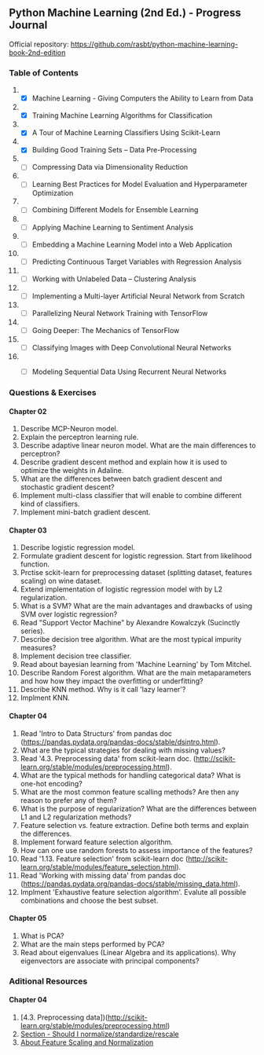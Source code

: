 ## Python Machine Learning (2nd Ed.) - Progress Journal

Official repository: https://github.com/rasbt/python-machine-learning-book-2nd-edition

### Table of Contents

1. - [x] Machine Learning - Giving Computers the Ability to Learn from Data
2. - [x] Training Machine Learning Algorithms for Classification
3. - [x] A Tour of Machine Learning Classifiers Using Scikit-Learn
4. - [x] Building Good Training Sets – Data Pre-Processing
5. - [ ] Compressing Data via Dimensionality Reduction
6. - [ ] Learning Best Practices for Model Evaluation and Hyperparameter Optimization
7. - [ ] Combining Different Models for Ensemble Learning
8. - [ ] Applying Machine Learning to Sentiment Analysis
9. - [ ] Embedding a Machine Learning Model into a Web Application
10. - [ ] Predicting Continuous Target Variables with Regression Analysis
11. - [ ] Working with Unlabeled Data – Clustering Analysis
12. - [ ] Implementing a Multi-layer Artificial Neural Network from Scratch
13. - [ ] Parallelizing Neural Network Training with TensorFlow
14. - [ ] Going Deeper: The Mechanics of TensorFlow
15. - [ ] Classifying Images with Deep Convolutional Neural Networks
16. - [ ] Modeling Sequential Data Using Recurrent Neural Networks


### Questions & Exercises

#### Chapter 02

1. Describe MCP-Neuron model.
2. Explain the perceptron learning rule.
3. Describe adaptive linear neuron model. What are the main differences to perceptron?
4. Describe gradient descent method and explain how it is used to optimize the weights in Adaline.
5. What are the differences between batch gradient descent and stochastic gradient descent?
6. Implement multi-class classifier that will enable to combine different kind of classifiers.
7. Implement mini-batch gradient descent.

#### Chapter 03

1. Describe logistic regression model.
2. Formulate gradient descent for logistic regression. Start from likelihood function.
3. Prctise sckit-learn for preprocessing dataset (splitting dataset, features scaling) on wine dataset.
4. Extend implementation of logistic regression model with by L2 regularization.
5. What is a SVM? What are the main advantages and drawbacks  of using SVM over logistic regression?
6. Read "Support Vector Machine" by Alexandre Kowalczyk (Sucinctly series).
7. Describe decision tree algorithm. What are the most typical impurity measures?
8. Implement decision tree classifier.
9. Read about bayesian learning from 'Machine Learning' by Tom Mitchel.
10. Describe Random Forest algorithm. What are the main metaparameters and how how they impact the overfitting or underfitting?
11. Describe KNN method. Why is it call 'lazy learner'?
12. Implment KNN.

#### Chapter 04

1. Read 'Intro to Data Structurs' from pandas doc (https://pandas.pydata.org/pandas-docs/stable/dsintro.html).
2. What are the typical strategies for dealing with missing values?
3. Read '4.3. Preprocessing data' from scikit-learn doc. (http://scikit-learn.org/stable/modules/preprocessing.html).
4. What are the typical methods for handling categorical data? What is one-hot encoding?
5. What are the most common feature scalling methods? Are then any reason to prefer any of them?
6. What is the purpose of regularization? What are the differences between L1 and L2 regularization methods?
7. Feature selection vs. feature extraction. Define both terms and explain the differences.
8. Implement forward feature selection algorithm.
9. How can one use random forests to assess importance of the features?
10. Read '1.13. Feature selection' from scikit-learn doc (http://scikit-learn.org/stable/modules/feature_selection.html).
11. Read 'Working with missing data' from pandas doc (https://pandas.pydata.org/pandas-docs/stable/missing_data.html).
12. Implment 'Exhaustive feature selection algorithm'. Evalute all possible combinations and choose the best subset.

#### Chapter 05

1. What is PCA?
2. What are the main steps performed by PCA?
3. Read about eigenvalues (Linear Algebra and its applications). Why eigenvectors are associate with principal components?


### Aditional Resources

#### Chapter 04

1. [4.3. Preprocessing data])(http://scikit-learn.org/stable/modules/preprocessing.html)
2. [Section - Should I normalize/standardize/rescale](http://www.faqs.org/faqs/ai-faq/neural-nets/part2/section-16.html)
3. [About Feature Scaling and Normalization](http://sebastianraschka.com/Articles/2014_about_feature_scaling.html)
